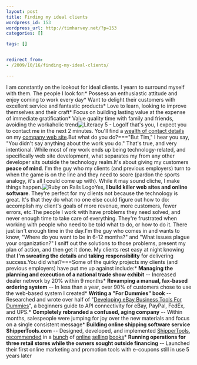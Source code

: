 ```yaml
--- 
layout: post
title: Finding my ideal clients
wordpress_id: 153
wordpress_url: http://timharvey.net/?p=153
categories: []

tags: []


redirect_from:
- /2009/10/16/finding-my-ideal-clients/

---
```

I am constantly on the lookout for ideal clients. I yearn to surround myself with them. The people I look for:* Possess an enthusiastic attitude and enjoy coming to work every day* Want to delight their customers with excellent service and fantastic products* Love to learn, looking to improve themselves and their craft* Focus on building lasting value at the expense of immediate gratification* Value quality time with family and friends, avoiding the workaholic trend![Literacy 5 - Logo](http://timharvey.net/wp-content/literacy_5_logo1.png)If that's you, I expect you to contact me in the next 2 minutes. You'll find a [wealth of contact details](http://www.literacy5.com/page/contacts/) on my [company web site](http://www.literacy5.com/).But what do you do?==="But Tim," I hear you say, "You didn't say anything about the work you do." That's true, and very intentional. While most of my work ends up being technology-related, and specifically web site development, what separates my from any other developer sits outside the technology realm.It's about giving my customers **peace of mind**. I'm the guy who my clients (and previous employers) turn to when the game is on the line and they need to score (pardon the sports analogy, it's all I could come up with). While it may sound cliche, I make things happen.![Ruby on Rails Logo](http://timharvey.net/wp-content/ruby_on_rails_logo.png)Yes, **I build killer web sites and online software**. They're perfect for my clients not because the technology is great. It's that they do what no one else could figure out how to do: accomplish my client's goals of more revenue, more customers, fewer errors, etc.The people I work with have problems they need solved, and never enough time to take care of everything. They're frustrated when working with people who need to be told what to do, or how to do it. There just isn't enough time in the day.I'm the guy who comes in and wants to know, "Where do you want to be in 6-12 months?" and "What issues plague your organization?" I sniff out the solutions to those problems, present my plan of action, and then get it done. My clients rest easy at night knowing that **I'm sweating the details** and **taking responsibility** for delivering success.You did what?===Some of the quirky projects my clients (and previous employers) have put me up against include:* **Managing the planning and execution of a national trade show exhibit** -- Increased dealer network by 20% within 9 months* **Revamping a manual, fax-based ordering system** -- In less than a year, over 90% of customers chose to use the web-based system I created* **Writing a "For Dummies" book** -- Researched and wrote over half of "[Developing eBay Business Tools For Dummies](http://www.amazon.com/Developing-Business-Dummies-Personal-Finance/dp/0764579061/ref=sr_1_1?ie=UTF8&s=books&qid=1255698222&sr=8-1)", a beginners guide to API connectivity for eBay, PayPal, FedEx, and UPS.* **Completely rebranded a confused, aging company** -- Within months, salespeople were jumping for joy over the new materials and focus on a single consistent message* **Building online shipping software service ShipperTools.com** -- Designed, developed, and implemented [ShipperTools](http://shippertools.com), [recommended](http://books.google.com/books?q=shippertools+ebay+timesaving+techniques+for+dummies&btnG=Search+Books) in  a [bunch](http://books.google.com/books?q=shippertools+starting+an+ebay+business+for+dummies&btnG=Search+Books) of [online](http://books.google.com/books?id=U5FeLQqXZP0C&pg=PA261&lpg=PA261&dq=%22shippertools.com%22&source=bl&ots=my9PNQhmfc&sig=OiukMCB-gjUy0xBCYdFAnNTWe-I) [selling](http://www.amazon.com/gp/product/0470497416/ref=s9_simz_gw_s0_p14_i3?pf_rd_m=ATVPDKIKX0DER&pf_rd_s=center-2&pf_rd_r=0KZBG7DRR50N2AJFNVHF&pf_rd_t=101&pf_rd_p=470938631&pf_rd_i=507846) [books](http://my.safaribooksonline.com/9780768683585/ch11lev1sec3)* **Running operations for three retail stores while the owners sought outside financing** -- Launched their first online marketing and promotion tools with e-coupons still in use 5 years later
